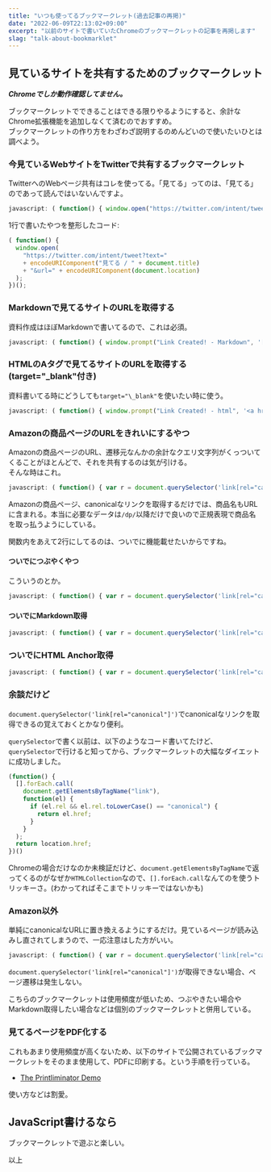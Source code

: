 ```yaml
---
title: "いつも使ってるブックマークレット(過去記事の再掲)"
date: "2022-06-09T22:13:02+09:00"
excerpt: "以前のサイトで書いていたChromeのブックマークレットの記事を再掲します"
slag: "talk-about-bookmarklet"
---
```


## 見ているサイトを共有するためのブックマークレット

***Chromeでしか動作確認してません。***

ブックマークレットでできることはできる限りやるようにすると、余計なChrome拡張機能を追加しなくて済むのでおすすめ。  
ブックマークレットの作り方をわざわざ説明するのめんどいので使いたいひとは調べよう。

### 今見ているWebサイトをTwitterで共有するブックマークレット

TwitterへのWebページ共有はコレを使ってる。「見てる」ってのは、「見てる」のであって読んではいないんですよ。

```js
javascript: ( function() { window.open("https://twitter.com/intent/tweet?text=" + encodeURIComponent("見てる / " + document.title) + "&url=" + encodeURIComponent(document.location)); })();
```

1行で書いたやつを整形したコード: 

```js
( function() {
  window.open(
    "https://twitter.com/intent/tweet?text="
    + encodeURIComponent("見てる / " + document.title)
    + "&url=" + encodeURIComponent(document.location)
  );
})();
```


### Markdownで見てるサイトのURLを取得する
資料作成はほぼMarkdownで書いてるので、これは必須。

```js
javascript: ( function() { window.prompt("Link Created! - Markdown", '[' + document.title + '](' + document.location + ')'); })();
```

### HTMLのAタグで見てるサイトのURLを取得する(target="\_blank"付き)
資料書いてる時にどうしても`target="\_blank"`を使いたい時に使う。

```js
javascript: ( function() { window.prompt("Link Created! - html", '<a href="' + document.location + '" target="_blank">' + document.title + "</a>"); })();
```

### Amazonの商品ページのURLをきれいにするやつ

Amazonの商品ページのURL、遷移元なんかの余計なクエリ文字列がくっついてくることがほとんどで、それを共有するのは気が引ける。  
そんな時はこれ。

```js
javascript: ( function() { var r = document.querySelector('link[rel="canonical"]').href.replace(/amazon.co.jp\/.*\/dp/, 'amazon.co.jp/dp'); location.href = r;})();
```

Amazonの商品ページ、canonicalなリンクを取得するだけでは、商品名もURLに含まれる。本当に必要なデータは`/dp/`以降だけで良いので正規表現で商品名を取っ払うようにしている。

関数内をあえて2行にしてるのは、ついでに機能載せたいからですね。

#### ついでにつぶやくやつ
こういうのとか。

```js
javascript: ( function() { var r = document.querySelector('link[rel="canonical"]').href.replace(/amazon.co.jp\/.*\/dp/, 'amazon.co.jp/dp'); location.href = r; window.open("https://twitter.com/intent/tweet?text=" + encodeURIComponent("見てる / " + document.title) + "&url=" + encodeURIComponent(r)); })();
```

#### ついでにMarkdown取得

```js
javascript: ( function() { var r = document.querySelector('link[rel="canonical"]').href.replace(/amazon.co.jp\/.*\/dp/, 'amazon.co.jp/dp'); location.href = r; window.prompt("Link Created! - Markdown", '[' + document.title + '](' + r + ')'); })();
```

### ついでにHTML Anchor取得

```js
javascript: ( function() { var r = document.querySelector('link[rel="canonical"]').href.replace(/amazon.co.jp\/.*\/dp/, 'amazon.co.jp/dp'); location.href = r; window.prompt("Link Created! - html", '<a href="' + r + '" target="_blank">' + document.title + "</a>"); })();
```

### 余談だけど

`document.querySelector('link[rel="canonical"]')`でcanonicalなリンクを取得できるの覚えておくとかなり便利。

`querySelector`で書く以前は、以下のようなコード書いてたけど、`querySelector`で行けると知ってから、ブックマークレットの大幅なダイエットに成功しました。


```js
(function() {
  [].forEach.call(
    document.getElementsByTagName("link"),
    function(el) {
      if (el.rel && el.rel.toLowerCase() == "canonical") {
        return el.href;
      }
    }
  );
  return location.href;
})()
```

Chromeの場合だけなのか未検証だけど、`document.getElementsByTagName`で返ってくるのがなぜか`HTMLCollection`なので、`[].forEach.call`なんてのを使うトリッキーさ。(わかってればそこまでトリッキーではないかも)

### Amazon以外

単純にcanonicalなURLに置き換えるようにするだけ。見ているページが読み込みし直されてしまうので、一応注意はした方がいい。

```js
javascript: ( function() { var r = document.querySelector('link[rel="canonical"]').href; location.href = r;})();
```

`document.querySelector('link[rel="canonical"]')`が取得できない場合、ページ遷移は発生しない。

こちらのブックマークレットは使用頻度が低いため、つぶやきたい場合やMarkdown取得したい場合などは個別のブックマークレットと併用している。

### 見てるページをPDF化する

これもあまり使用頻度が高くないため、以下のサイトで公開されているブックマークレットをそのまま使用して、PDFに印刷する。という手順を行っている。

- [The Printliminator Demo](https://css-tricks.github.io/The-Printliminator/)

使い方などは割愛。

## JavaScript書けるなら

ブックマークレットで遊ぶと楽しい。

以上


